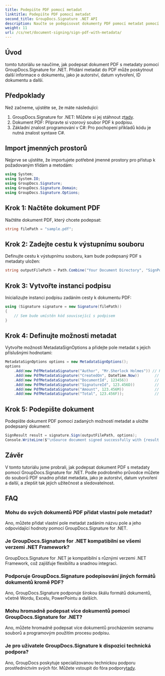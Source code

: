 ```yaml
---
title: Podepište PDF pomocí metadat
linktitle: Podepište PDF pomocí metadat
second_title: GroupDocs.Signature .NET API
description: Naučte se podepisovat dokumenty PDF pomocí metadat pomocí GroupDocs.Signature for .NET. Snadno vylepšete sledovatelnost a pravost dokumentů.
weight: 11
url: /cs/net/document-signing/sign-pdf-with-metadata/
---
```

## Úvod
tomto tutoriálu se naučíme, jak podepsat dokument PDF s metadaty pomocí GroupDocs.Signature for .NET. Přidání metadat do PDF může poskytnout další informace o dokumentu, jako je autorství, datum vytvoření, ID dokumentu a další.
## Předpoklady
Než začneme, ujistěte se, že máte následující:
1.  GroupDocs.Signature for .NET: Můžete si jej stáhnout z[tady](https://releases.groupdocs.com/signature/net/).
2. Dokument PDF: Připravte si vzorový soubor PDF k podpisu.
3. Základní znalost programování v C#: Pro pochopení příkladů kódu je nutná znalost syntaxe C#.
## Import jmenných prostorů
Nejprve se ujistěte, že importujete potřebné jmenné prostory pro přístup k požadovaným třídám a metodám:
```csharp
using System;
using System.IO;
using GroupDocs.Signature;
using GroupDocs.Signature.Domain;
using GroupDocs.Signature.Options;
```
## Krok 1: Načtěte dokument PDF
Načtěte dokument PDF, který chcete podepsat:
```csharp
string filePath = "sample.pdf";
```
## Krok 2: Zadejte cestu k výstupnímu souboru
Definujte cestu k výstupnímu souboru, kam bude podepsaný PDF s metadaty uložen:
```csharp
string outputFilePath = Path.Combine("Your Document Directory", "SignPdfWithMetadata", "SignedWithMetadata.pdf");
```
## Krok 3: Vytvořte instanci podpisu
Inicializujte instanci podpisu zadáním cesty k dokumentu PDF:
```csharp
using (Signature signature = new Signature(filePath))
{
    // Sem bude umístěn kód související s podpisem
}
```
## Krok 4: Definujte možnosti metadat
Vytvořte možnosti MetadataSignOptions a přidejte pole metadat s jejich příslušnými hodnotami:
```csharp
MetadataSignOptions options = new MetadataSignOptions();
options
    .Add(new PdfMetadataSignature("Author", "Mr.Sherlock Holmes")) // Hodnota řetězce
    .Add(new PdfMetadataSignature("CreatedOn", DateTime.Now))       // Hodnoty DateTime
    .Add(new PdfMetadataSignature("DocumentId", 123456))            // Celočíselná hodnota
    .Add(new PdfMetadataSignature("SignatureId", 123.456D))         // Dvojnásobná hodnota
    .Add(new PdfMetadataSignature("Amount", 123.456M))              // Desetinná hodnota
    .Add(new PdfMetadataSignature("Total", 123.456F));              // Plovoucí hodnota
```
## Krok 5: Podepište dokument
Podepište dokument PDF pomocí zadaných možností metadat a uložte podepsaný dokument:
```csharp
SignResult result = signature.Sign(outputFilePath, options);
Console.WriteLine($"\nSource document signed successfully with {result.Succeeded.Count} signature(s).\nFile saved at {outputFilePath}.");
```

## Závěr
V tomto tutoriálu jsme probrali, jak podepsat dokument PDF s metadaty pomocí GroupDocs.Signature for .NET. Podle podrobného průvodce můžete do souborů PDF snadno přidat metadata, jako je autorství, datum vytvoření a další, a zlepšit tak jejich užitečnost a sledovatelnost.
## FAQ
### Mohu do svých dokumentů PDF přidat vlastní pole metadat?
Ano, můžete přidat vlastní pole metadat zadáním názvu pole a jeho odpovídající hodnoty pomocí GroupDocs.Signature for .NET.
### Je GroupDocs.Signature for .NET kompatibilní se všemi verzemi .NET Framework?
GroupDocs.Signature for .NET je kompatibilní s různými verzemi .NET Framework, což zajišťuje flexibilitu a snadnou integraci.
### Podporuje GroupDocs.Signature podepisování jiných formátů dokumentů kromě PDF?
Ano, GroupDocs.Signature podporuje širokou škálu formátů dokumentů, včetně Wordu, Excelu, PowerPointu a dalších.
### Mohu hromadně podepsat více dokumentů pomocí GroupDocs.Signature for .NET?
Ano, můžete hromadně podepsat více dokumentů procházením seznamu souborů a programovým použitím procesu podpisu.
### Je pro uživatele GroupDocs.Signature k dispozici technická podpora?
 Ano, GroupDocs poskytuje specializovanou technickou podporu prostřednictvím svých fór. Můžete vstoupit do fóra podpory[tady](https://forum.groupdocs.com/c/signature/13).